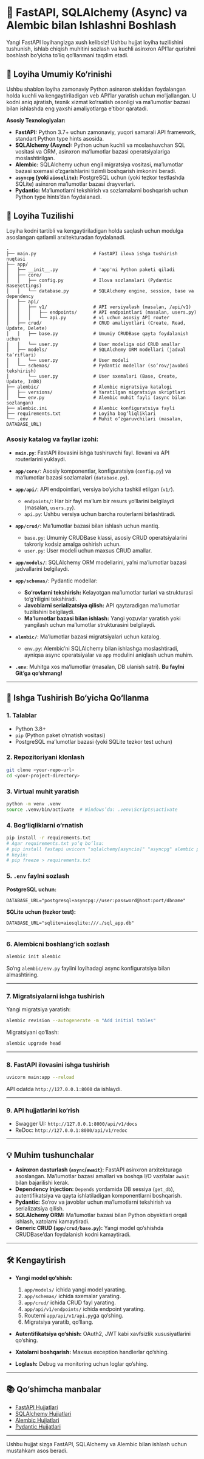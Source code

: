 # 🚀 FastAPI, SQLAlchemy (Async) va Alembic bilan Ishlashni Boshlash

Yangi FastAPI loyihangizga xush kelibsiz! Ushbu hujjat loyiha tuzilishini tushunish, ishlab chiqish muhitini sozlash va kuchli asinxron API’lar qurishni boshlash bo‘yicha to‘liq qo‘llanmani taqdim etadi.

## 🌟 Loyiha Umumiy Ko‘rinishi

Ushbu shablon loyiha zamonaviy Python asinxron stekidan foydalangan holda kuchli va kengaytiriladigan veb API’lar yaratish uchun mo‘ljallangan. U kodni aniq ajratish, texnik xizmat ko‘rsatish osonligi va ma’lumotlar bazasi bilan ishlashda eng yaxshi amaliyotlarga e’tibor qaratadi.

**Asosiy Texnologiyalar:**

* **FastAPI:** Python 3.7+ uchun zamonaviy, yuqori samarali API framework, standart Python type hints asosida.
* **SQLAlchemy (Async):** Python uchun kuchli va moslashuvchan SQL vositasi va ORM, asinxron ma’lumotlar bazasi operatsiyalariga moslashtirilgan.
* **Alembic:** SQLAlchemy uchun engil migratsiya vositasi, ma’lumotlar bazasi sxemasi o‘zgarishlarini tizimli boshqarish imkonini beradi.
* **`asyncpg` (yoki `aiosqlite`):** PostgreSQL uchun (yoki tezkor testlashda SQLite) asinxron ma’lumotlar bazasi drayverlari.
* **Pydantic:** Ma’lumotlarni tekshirish va sozlamalarni boshqarish uchun Python type hints’dan foydalanadi.

## 📁 Loyiha Tuzilishi

Loyiha kodni tartibli va kengaytiriladigan holda saqlash uchun modulga asoslangan qatlamli arxitekturadan foydalanadi.

```
.
├── main.py                     # FastAPI ilova ishga tushirish nuqtasi
├── app/
│   ├── __init__.py             # 'app'ni Python paketi qiladi
│   ├── core/
│   │   ├── config.py           # Ilova sozlamalari (Pydantic BaseSettings)
│   │   └── database.py         # SQLAlchemy engine, session, base va dependency
│   ├── api/
│   │   ├── v1/                 # API versiyalash (masalan, /api/v1)
│   │   │   ├── endpoints/      # API endpointlari (masalan, users.py)
│   │   │   └── api.py          # v1 uchun asosiy API router
│   ├── crud/                   # CRUD amaliyotlari (Create, Read, Update, Delete)
│   │   ├── base.py             # Umumiy CRUDBase qayta foydalanish uchun
│   │   └── user.py             # User modeliga oid CRUD amallar
│   ├── models/                 # SQLAlchemy ORM modellari (jadval ta’riflari)
│   │   └── user.py             # User modeli
│   └── schemas/                # Pydantic modellar (so‘rov/javobni tekshirish)
│       └── user.py             # User sxemalari (Base, Create, Update, InDB)
├── alembic/                    # Alembic migratsiya katalogi
│   ├── versions/               # Yaratilgan migratsiya skriptlari
│   └── env.py                  # Alembic muhit fayli (async bilan sozlangan)
├── alembic.ini                 # Alembic konfiguratsiya fayli
├── requirements.txt            # Loyiha bog‘liqliklari
└── .env                        # Muhit o‘zgaruvchilari (masalan, DATABASE_URL)
```

### Asosiy katalog va fayllar izohi:

* **`main.py`**: FastAPI ilovasini ishga tushiruvchi fayl. Ilovani va API routerlarini yuklaydi.
* **`app/core/`**: Asosiy komponentlar, konfiguratsiya (`config.py`) va ma’lumotlar bazasi sozlamalari (`database.py`).
* **`app/api/`**: API endpointlari, versiya bo‘yicha tashkil etilgan (`v1/`).

  * `endpoints/`: Har bir fayl ma’lum bir resurs yo‘llarini belgilaydi (masalan, `users.py`).
  * `api.py`: Ushbu versiya uchun barcha routerlarni birlashtiradi.
* **`app/crud/`**: Ma’lumotlar bazasi bilan ishlash uchun mantiq.

  * `base.py`: Umumiy CRUDBase klassi, asosiy CRUD operatsiyalarini takroriy kodsiz amalga oshirish uchun.
  * `user.py`: User modeli uchun maxsus CRUD amallar.
* **`app/models/`**: SQLAlchemy ORM modellarini, ya’ni ma’lumotlar bazasi jadvallarini belgilaydi.
* **`app/schemas/`**: Pydantic modellar:

  * **So‘rovlarni tekshirish:** Kelayotgan ma’lumotlar turlari va strukturasi to‘g‘riligini tekshiradi.
  * **Javoblarni serializatsiya qilish:** API qaytaradigan ma’lumotlar tuzilishini belgilaydi.
  * **Ma’lumotlar bazasi bilan ishlash:** Yangi yozuvlar yaratish yoki yangilash uchun ma’lumotlar strukturasini belgilaydi.
* **`alembic/`**: Ma’lumotlar bazasi migratsiyalari uchun katalog.

  * `env.py`: Alembic’ni SQLAlchemy bilan ishlashga moslashtiradi, ayniqsa async operatsiyalar va `app` modulini aniqlash uchun muhim.
* **`.env`**: Muhitga xos ma’lumotlar (masalan, DB ulanish satri). **Bu faylni Git’ga qo‘shmang!**

---

## 🚀 Ishga Tushirish Bo‘yicha Qo‘llanma

### 1. Talablar

* Python 3.8+
* `pip` (Python paket o‘rnatish vositasi)
* PostgreSQL ma’lumotlar bazasi (yoki SQLite tezkor test uchun)

### 2. Repozitoriyani klonlash

```bash
git clone <your-repo-url>
cd <your-project-directory>
```

### 3. Virtual muhit yaratish

```bash
python -m venv .venv
source .venv/bin/activate  # Windows’da: .venv\Scripts\activate
```

### 4. Bog‘liqliklarni o‘rnatish

```bash
pip install -r requirements.txt
# Agar requirements.txt yo‘q bo‘lsa:
# pip install fastapi uvicorn "sqlalchemy[asyncio]" "asyncpg" alembic pydantic-settings
# keyin:
# pip freeze > requirements.txt
```

### 5. `.env` faylni sozlash

**PostgreSQL uchun:**

```
DATABASE_URL="postgresql+asyncpg://user:password@host:port/dbname"
```

**SQLite uchun (tezkor test):**

```
DATABASE_URL="sqlite+aiosqlite:///./sql_app.db"
```

---

### 6. Alembicni boshlang‘ich sozlash

```bash
alembic init alembic
```

So‘ng `alembic/env.py` faylini loyihadagi async konfiguratsiya bilan almashtiring.

---

### 7. Migratsiyalarni ishga tushirish

Yangi migratsiya yaratish:

```bash
alembic revision --autogenerate -m "Add initial tables"
```

Migratsiyani qo‘llash:

```bash
alembic upgrade head
```

---

### 8. FastAPI ilovasini ishga tushirish

```bash
uvicorn main:app --reload
```

API odatda `http://127.0.0.1:8000` da ishlaydi.

---

### 9. API hujjatlarini ko‘rish

* Swagger UI: `http://127.0.0.1:8000/api/v1/docs`
* ReDoc: `http://127.0.0.1:8000/api/v1/redoc`

---

## 💡 Muhim tushunchalar

* **Asinxron dasturlash (`async`/`await`):** FastAPI asinxron arxitekturaga asoslangan. Ma’lumotlar bazasi amallari va boshqa I/O vazifalar `await` bilan bajarilishi kerak.
* **Dependency Injection:** `Depends` yordamida DB sessiya (`get_db`), autentifikatsiya va qayta ishlatiladigan komponentlarni boshqarish.
* **Pydantic:** So‘rov va javoblar uchun ma’lumotlarni tekshirish va serializatsiya qilish.
* **SQLAlchemy ORM:** Ma’lumotlar bazasi bilan Python obyektlari orqali ishlash, xatolarni kamaytiradi.
* **Generic CRUD (`app/crud/base.py`):** Yangi model qo‘shishda CRUDBase’dan foydalanish kodni kamaytiradi.

---

## 🛠️ Kengaytirish

* **Yangi model qo‘shish:**

  1. `app/models/` ichida yangi model yarating.
  2. `app/schemas/` ichida sxemalar yarating.
  3. `app/crud/` ichida CRUD fayl yarating.
  4. `app/api/v1/endpoints/` ichida endpoint yarating.
  5. Routerni `app/api/v1/api.py`ga qo‘shing.
  6. Migratsiya yaratib, qo‘llang.

* **Autentifikatsiya qo‘shish:** OAuth2, JWT kabi xavfsizlik xususiyatlarini qo‘shing.

* **Xatolarni boshqarish:** Maxsus exception handlerlar qo‘shing.

* **Loglash:** Debug va monitoring uchun loglar qo‘shing.

---

## 📚 Qo‘shimcha manbalar

* [FastAPI Hujjatlari](https://fastapi.tiangolo.com/)
* [SQLAlchemy Hujjatlari](https://docs.sqlalchemy.org/en/20/)
* [Alembic Hujjatlari](https://alembic.sqlalchemy.org/en/latest/)
* [Pydantic Hujjatlari](https://docs.pydantic.dev/latest/)

---

Ushbu hujjat sizga FastAPI, SQLAlchemy va Alembic bilan ishlash uchun mustahkam asos beradi.
